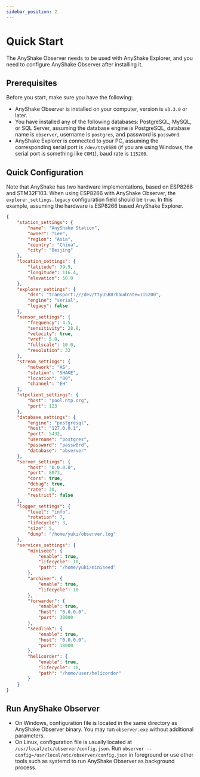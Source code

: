```yaml
---
sidebar_position: 2
---
```


# Quick Start

The AnyShake Observer needs to be used with AnyShake Explorer, and you need to configure AnyShake Observer after installing it.

## Prerequisites

Before you start, make sure you have the following:

 - AnyShake Observer is installed on your computer, version is `v3.3.0` or later.
 - You have installed any of the following databases: PostgreSQL, MySQL, or SQL Server, assuming the database engine is PostgreSQL, database name is `observer`, username is `postgres`, and password is `passw0rd`.
 - AnyShake Explorer is connected to your PC, assuming the corresponding serial port is `/dev/ttyUSB0` (if you are using Windows, the serial port is something like `COM1`), baud rate is `115200`.

## Quick Configuration

Note that AnyShake has two hardware implementations, based on ESP8266 and STM32F103. When using ESP8266 with AnyShake Observer, the `explorer_settings.legacy` configuration field should be `true`. In this example, assuming the hardware is ESP8266 based AnyShake Explorer.

```json
{
    "station_settings": {
        "name": "AnyShake Station",
        "owner": "Lee",
        "region": "Asia",
        "country": "China",
        "city": "Beijing"
    },
    "location_settings": {
        "latitude": 39.9,
        "longitude": 116.4,
        "elevation": 50.0
    },
    "explorer_settings": {
        "dsn": "transport:///dev/ttyUSB0?baudrate=115200",
        "engine": "serial",
        "legacy": false
    },
    "sensor_settings": {
        "frequency": 4.5,
        "sensitivity": 28.8,
        "velocity": true,
        "vref": 5.0,
        "fullscale": 10.0,
        "resolution": 32
    },
    "stream_settings": {
        "network": "AS",
        "station": "SHAKE",
        "location": "00",
        "channel": "EH"
    },
    "ntpclient_settings": {
        "host": "pool.ntp.org",
        "port": 123
    },
    "database_settings": {
        "engine": "postgresql",
        "host": "127.0.0.1",
        "port": 5432,
        "username": "postgres",
        "password": "passw0rd",
        "database": "observer"
    },
    "server_settings": {
        "host": "0.0.0.0",
        "port": 8073,
        "cors": true,
        "debug": true,
        "rate": 30,
        "restrict": false
    },
    "logger_settings": {
        "level": "info",
        "rotation": 7,
        "lifecycle": 3,
        "size": 5,
        "dump": "/home/yuki/observer.log"
    },
    "services_settings": {
        "miniseed": {
            "enable": true,
            "lifecycle": 10,
            "path": "/home/yuki/miniseed"
        },
        "archiver": {
            "enable": true,
            "lifecycle": 10
        },
        "forwarder": {
            "enable": true,
            "host": "0.0.0.0",
            "port": 30000
        },
        "seedlink": {
            "enable": true,
            "host": "0.0.0.0",
            "port": 18000
        },
        "helicorder": {
            "enable": true,
            "lifecycle": 10,
            "path": "/home/user/helicorder"
        }
    }
}
```

## Run AnyShake Observer

 - On Windows, configuration file is located in the same directory as AnyShake Observer binary. You may run `observer.exe` without additional parameters.
 - On Linux, configuration file is usually located at `/usr/local/etc/observer/config.json`. Run `observer --config=/usr/local/etc/observer/config.json` in foreground or use other tools such as systemd to run AnyShake Observer as background process.
